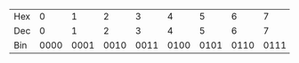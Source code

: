|   |   |   |   |   |   |   |   |   |   |   |   |   |   |   |   |   |
|---|---|---|---|---|---|---|---|---|---|---|---|---|---|---|---|---|
|Hex|0|1|2|3|4|5|6|7|8|9|A|B|C|D|E|F|
|Dec|0|1|2|3|4|5|6|7|8|9|10|11|12|13|14|15|
|Bin|0000|0001|0010|0011|0100|0101|0110|0111|1000|1001|1010|1011|1100|1101|1110|1111|